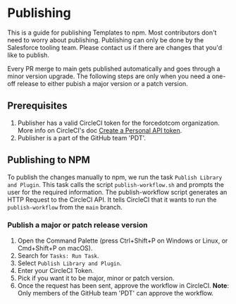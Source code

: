 # Publishing

This is a guide for publishing Templates to npm. Most contributors don't need to worry about publishing. Publishing can only be done by the Salesforce tooling team. Please contact us if there are changes that you'd like to publish.

Every PR merge to main gets published automatically and goes through a minor version upgrade. The following steps are only when you need a one-off release to either pubish a major version or a patch version.

## Prerequisites

1. Publisher has a valid CircleCI token for the forcedotcom organization. More info on CircleCI's doc [Create a Personal API token](https://circleci.com/docs/2.0/managing-api-tokens/#creating-a-personal-api-token).
1. Publisher is a part of the GitHub team 'PDT'.

## Publishing to NPM

To publish the changes manually to npm, we run the task `Publish Library and Plugin`. This task calls the script `publish-workflow.sh` and prompts the user for the required information. The publish-workflow script generates an HTTP Request to the CircleCI API. It tells CircleCI that it wants to run the `publish-workflow` from the `main` branch.

### Publish a major or patch release version

1. Open the Command Palette (press Ctrl+Shift+P on Windows or Linux, or Cmd+Shift+P on macOS).
1. Search for `Tasks: Run Task`.
1. Select `Publish Library and Plugin`.
1. Enter your CircleCI Token.
1. Pick if you want it to be major, minor or patch version.
1. Once the request has been sent, approve the workflow in CircleCI. <b>Note</b>: Only members of the GitHub team 'PDT' can approve the workflow.
